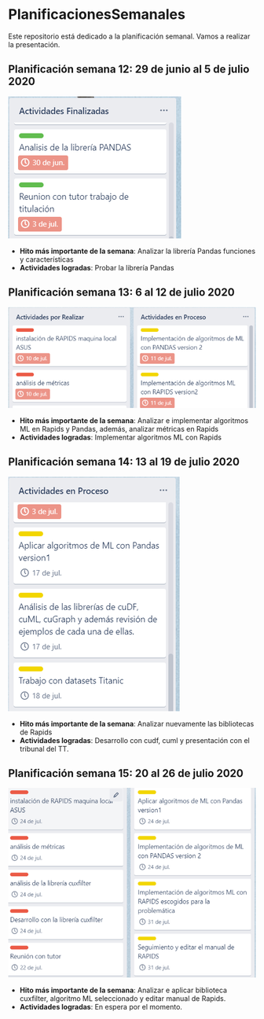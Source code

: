 # PlanificacionesSemanales
Este repositorio está dedicado a la planificación semanal. Vamos a realizar la presentación.
## Planificación semana 12: 29 de junio al 5 de julio 2020
![Planificación semana 12](https://github.com/Practicum42-MP-20201/actividad6-JoseGuarnizo/blob/master/PlanificacionSemana12.PNG)

* **Hito más importante de la semana**: Analizar la librería Pandas funciones y características
* **Actividades logradas**: Probar la librería Pandas

## Planificación semana 13: 6 al 12 de julio 2020
![Planificación semana 13](https://github.com/Practicum42-MP-20201/actividad6-JoseGuarnizo/blob/master/PlanificacionSemana13.PNG)

* **Hito más importante de la semana**: Analizar e implementar algoritmos ML en Rapids y Pandas, además, analizar métricas en Rapids
* **Actividades logradas**: Implementar algoritmos ML con Rapids

## Planificación semana 14: 13 al 19 de julio 2020
![Planificación semana 14](https://github.com/Practicum42-MP-20201/actividad6-JoseGuarnizo/blob/master/PlanificacionSemana14.PNG)

* **Hito más importante de la semana**: Analizar nuevamente las bibliotecas de Rapids
* **Actividades logradas**: Desarrollo con cudf, cuml y presentación con el tribunal del TT.

## Planificación semana 15: 20 al 26 de julio 2020
![Planificación semana 15](https://github.com/Practicum42-MP-20201/actividad6-JoseGuarnizo/blob/master/PlanificacionSemana15.PNG)

* **Hito más importante de la semana**: Analizar e aplicar biblioteca cuxfilter, algoritmo ML seleccionado y editar manual de Rapids.
* **Actividades logradas**: En espera por el momento.

